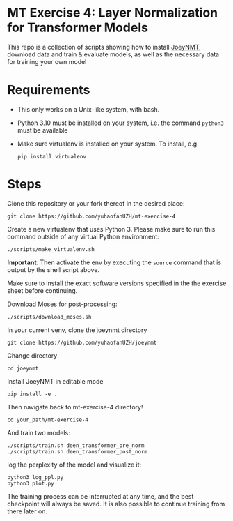 # MT Exercise 4: Layer Normalization for Transformer Models

This repo is a collection of scripts showing how to install [JoeyNMT](https://github.com/joeynmt/joeynmt), download
data and train & evaluate models, as well as the necessary data for training your own model

# Requirements

- This only works on a Unix-like system, with bash.
- Python 3.10 must be installed on your system, i.e. the command `python3` must be available
- Make sure virtualenv is installed on your system. To install, e.g.

    `pip install virtualenv`

# Steps

Clone this repository or your fork thereof in the desired place:

    git clone https://github.com/yuhaofanUZH/mt-exercise-4

Create a new virtualenv that uses Python 3. Please make sure to run this command outside of any virtual Python environment:

    ./scripts/make_virtualenv.sh

**Important**: Then activate the env by executing the `source` command that is output by the shell script above.

Make sure to install the exact software versions specified in the the exercise sheet before continuing.

Download Moses for post-processing:

    ./scripts/download_moses.sh

In your current venv, clone the joeynmt directory

	git clone https://github.com/yuhaofanUZH/joeynmt
	
Change directory

	cd joeynmt

Install JoeyNMT in editable mode

	pip install -e .

Then navigate back to mt-exercise-4 directory!

	cd your_path/mt-exercise-4
	
And train two models:

	./scripts/train.sh deen_transformer_pre_norm
	./scripts/train.sh deen_transformer_post_norm

log the perplexity of the model and visualize it:

	python3 log_ppl.py
	python3 plot.py

The training process can be interrupted at any time, and the best checkpoint will always be saved. It is also possible to continue training from there later on.
